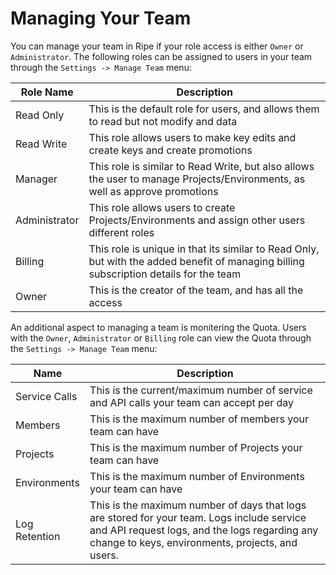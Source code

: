 # Managing Your Team

You can manage your team in Ripe if your role access is either `Owner` or `Administrator`. The following roles can be assigned to users in your team through the `Settings -> Manage Team` menu:

Role Name|Description
-|-
Read Only|This is the default role for users, and allows them to read but not modify and data
Read Write|This role allows users to make key edits and create keys and create promotions
Manager|This role is similar to Read Write, but also allows the user to manage Projects/Environments, as well as approve promotions
Administrator|This role allows users to create Projects/Environments and assign other users different roles
Billing|This role is unique in that its similar to Read Only, but with the added benefit of managing billing subscription details for the team
Owner|This is the creator of the team, and has all the access

An additional aspect to managing a team is monitering the Quota. Users with the `Owner`, `Administrator` or `Billing` role can view the Quota through the `Settings -> Manage Team` menu:

Name|Description
-|-
Service Calls|This is the current/maximum number of service and API calls your team can accept per day
Members|This is the maximum number of members your team can have
Projects|This is the maximum number of Projects your team can have
Environments|This is the maximum number of Environments your team can have
Log Retention|This is the maximum number of days that logs are stored for your team. Logs include service and API request logs, and the logs regarding any change to keys, environments, projects, and users.